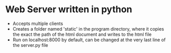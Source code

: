 # Web Server written in python

- Accepts multiple clients
- Creates a folder named 'static' in the program directory, where it copies the exact the path of the html document and writes to the html file
- Run on localhost:8000 by default, can be changed at the very last line of the server.py file
